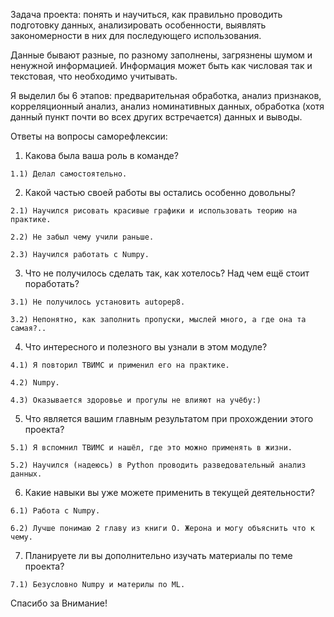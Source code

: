 Задача проекта: понять и научиться, как правильно проводить подготовку данных, анализировать особенности, выявлять закономерности в них для последующего использования.

Данные бывают разные, по разному заполнены, загрязнены шумом и ненужной информацией. Информация может быть как числовая так и текстовая, что необходимо учитывать.

Я выделил бы 6 этапов: предварительная обработка, анализ признаков, корреляционный анализ, анализ номинативных данных, обработка (хотя данный пункт почти во всех других встречается) данных и выводы.

Ответы на вопросы саморефлексии:
  1)  Какова была ваша роль в команде?

    1.1) Делал самостоятельно.

  2) Какой частью своей работы вы остались особенно довольны?

    2.1) Научился рисовать красивые графики и использовать теорию на практике.

    2.2) Не забыл чему учили раньше.

    2.3) Научился работать с Numpy.

  3) Что не получилось сделать так, как хотелось? Над чем ещё стоит поработать?

    3.1) Не получилось установить autopep8.

    3.2) Непонятно, как заполнить пропуски, мыслей много, а где она та самая?..

  4) Что интересного и полезного вы узнали в этом модуле?

    4.1) Я повторил ТВИМС и применил его на практике.

    4.2) Numpy.

    4.3) Оказывается здоровье и прогулы не влияют на учёбу:)

  5) Что является вашим главным результатом при прохождении этого проекта?

    5.1) Я вспомнил ТВИМС и нашёл, где это можно применять в жизни.

    5.2) Научился (надеюсь) в Python проводить разведовательный анализ данных.

  6) Какие навыки вы уже можете применить в текущей деятельности?

    6.1) Работа с Numpy.

    6.2) Лучше понимаю 2 главу из книги О. Жерона и могу объяснить что к чему.

  7) Планируете ли вы дополнительно изучать материалы по теме проекта?

    7.1) Безусловно Numpy и материлы по ML.

Спасибо за Внимание!
